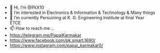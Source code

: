 - 👋 Hi, I’m @PkX10
- 👀 I’m interested in Electronics & Information & Technology & Many things
- 🌱 I’m currently Persuining at K. G. Engineering Institute at final Year ETCE
- 📫 How to reach me ...
- https://telegram.me/PapaiKarmakar
- https://www.facebook.com/pk.smart.1690/
- https://www.instagram.com/papai_karmakar0/

<!---
PkX10/PkX10 is a ✨ special ✨ repository because its `README.md` (this file) appears on your GitHub profile.
You can click the Preview link to take a look at your changes.
--->
